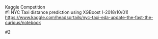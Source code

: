
Kaggle Competition  
#1 NYC Taxi distance prediction using XGBoost  (-2018/10/01)  
https://www.kaggle.com/headsortails/nyc-taxi-eda-update-the-fast-the-curious/notebook   

#2  

